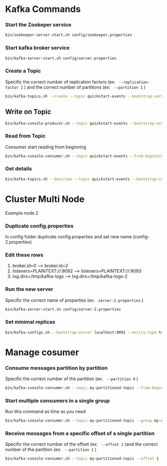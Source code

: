 # Kafka Commands

### Start the Zookeper service
```bash
bin/zookeeper-server-start.sh config/zookeeper.properties
```

### Start kafka broker service
```bash
bin/kafka-server-start.sh config/server.properties
```

### Create a Topic
Specific the correct number of replication factors (ex: ``` --replication-factor 1``` ) and the correct number of partitions (ex: ``` --partition 1``` )
```bash
bin/kafka-topics.sh --create --topic quickstart-events --bootstrap-server localhost:9092 --replication-factor 1 --partitions 1
```

## Write on Topic
```bash
bin/kafka-console-producer.sh --topic quickstart-events --bootstrap-server localhost:9092
```

### Read from Topic
Consumer start reading from beginning 
```bash
bin/kafka-console-consumer.sh --topic quickstart-events --from-beginning --bootstrap-server localhost:9092
```

### Get details
```bash
bin/kafka-topics.sh --describe --topic quickstart-events --bootstrap-server localhost:9092
```


# Cluster Multi Node
Example node 2

### Duplicate config.properties 
In config folder duplicate config.properties and set new name (config-2.properties)

### Edit these rows
1. broker.id=0  --> broker.id=2
1. listeners=PLAINTEXT://:9092 --> listeners=PLAINTEXT://:9093
1. log.dirs=/tmp/kafka-logs --> log.dirs=/tmp/kafka-logs-2

### Run the new server
Specific the correct name of properties (ex: ``` server-2.properties``` )
```bash
bin/kafka-server-start.sh config/server-2.properties
```

### Set minimal replicas
```bash
bin/kafka-configs.sh --bootstrap-server localhost:9092 --entity-type topics --entity-name myTopic --alter --add-config min.insync.replicas=2
```

# Manage cosumer

### Consume messages partition by partition
Specific the correct number of the partition (ex: ``` --partition 0``` )
```bash
bin/kafka-console-consumer.sh --topic my-partitioned-topic --from-beginning --partition 0 --bootstrap-server localhost:9092
```

### Start multiple consumers in a single group
Run this command as time as you need
```bash
bin/kafka-console-consumer.sh --topic my-partitioned-topic --group my-consumer-group --bootstrap-server localhost:9092
```

### Receive messages from a specific offset of a single partition
Specific the correct number of the offset (ex: ``` --offset 1``` )and the correct number of the partition (ex: ``` --partition 1``` )
```bash
bin/kafka-console-consumer.sh --topic my-partitioned-topic --offset 1 --partition 1 --bootstrap-server localhost:9092
```
